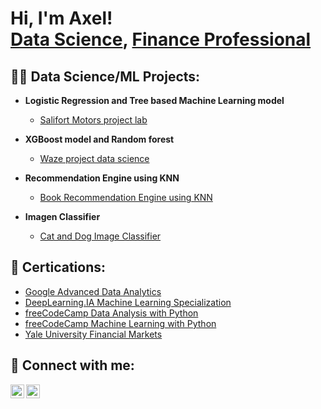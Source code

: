 <h1>Hi, I'm Axel! <br/><a href="https://github.com/axelengelmann">Data Science</a>, <a href="https://www.linkedin.com/in/axel-engelmann/?locale=en_US">Finance Professional</a>

<h2>👨‍💻 Data Science/ML Projects:</h2>

- <b>Logistic Regression and Tree based Machine Learning model</b>
  - [Salifort Motors project lab](https://github.com/axelengelmann/datascience_portfolio_axelengelmann/blob/main/Salifort_Motors_project_lab.ipynb)
 
- <b>XGBoost model and Random forest</b>
  - [Waze project data science](https://github.com/axelengelmann/datascience_portfolio_axelengelmann/blob/main/waze_project_data_science.ipynb)
 
- <b>Recommendation Engine using KNN</b>
  - [Book Recommendation Engine using KNN](https://github.com/axelengelmann/datascience_portfolio_axelengelmann/blob/main/Book_recommendation.ipynb)
 
- <b>Imagen Classifier</b>
  - [Cat and Dog Image Classifier](https://github.com/axelengelmann/datascience_portfolio_axelengelmann/blob/main/cat_dog_fcc.ipynb)

 
  



<h2> 📄 Certications:</h2>

- [Google Advanced Data Analytics](https://www.coursera.org/account/accomplishments/specialization/certificate/949J87NUF6WY)
- [DeepLearning.IA Machine Learning Specialization](https://www.coursera.org/account/accomplishments/specialization/certificate/382H3V57VPS4)
- [freeCodeCamp Data Analysis with Python](https://www.freecodecamp.org/certification/axelengelmann/data-analysis-with-python-v7)
- [freeCodeCamp Machine Learning with Python](https://www.freecodecamp.org/certification/axelengelmann/machine-learning-with-python-v7)
- [Yale University Financial Markets](https://www.coursera.org/account/accomplishments/verify/L3UMJBUN7UR4?utm_source=link&utm_medium=certificate&utm_content=cert_image&utm_campaign=sharing_cta&utm_product=course)


<h2> 🤳 Connect with me:</h2>

[<img align="left" alt="JoshMadakor | LinkedIn" width="22px" src="https://cdn.jsdelivr.net/npm/simple-icons@v3/icons/linkedin.svg" />][linkedin]
[<img align="left" alt="JoshMadakor | Instagram" width="22px" src="https://cdn.jsdelivr.net/npm/simple-icons@v3/icons/instagram.svg" />][instagram]

[instagram]: https://www.instagram.com/axelengelmann/
[linkedin]: https://linkedin.com/in/axel-engelmann
